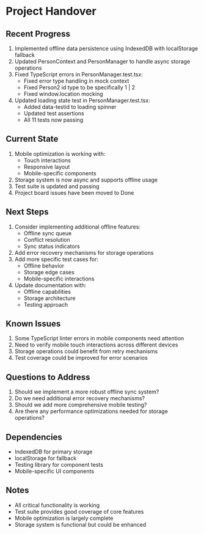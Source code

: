 # Project Handover

## Recent Progress

1. Implemented offline data persistence using IndexedDB with localStorage fallback
2. Updated PersonContext and PersonManager to handle async storage operations
3. Fixed TypeScript errors in PersonManager.test.tsx:
   - Fixed error type handling in mock context
   - Fixed Person2 id type to be specifically 1 | 2
   - Fixed window.location mocking
4. Updated loading state test in PersonManager.test.tsx:
   - Added data-testid to loading spinner
   - Updated test assertions
   - All 11 tests now passing

## Current State

1. Mobile optimization is working with:
   - Touch interactions
   - Responsive layout
   - Mobile-specific components
2. Storage system is now async and supports offline usage
3. Test suite is updated and passing
4. Project board issues have been moved to Done

## Next Steps

1. Consider implementing additional offline features:
   - Offline sync queue
   - Conflict resolution
   - Sync status indicators
2. Add error recovery mechanisms for storage operations
3. Add more specific test cases for:
   - Offline behavior
   - Storage edge cases
   - Mobile-specific interactions
4. Update documentation with:
   - Offline capabilities
   - Storage architecture
   - Testing approach

## Known Issues

1. Some TypeScript linter errors in mobile components need attention
2. Need to verify mobile touch interactions across different devices
3. Storage operations could benefit from retry mechanisms
4. Test coverage could be improved for error scenarios

## Questions to Address

1. Should we implement a more robust offline sync system?
2. Do we need additional error recovery mechanisms?
3. Should we add more comprehensive mobile testing?
4. Are there any performance optimizations needed for storage operations?

## Dependencies

- IndexedDB for primary storage
- localStorage for fallback
- Testing library for component tests
- Mobile-specific UI components

## Notes

- All critical functionality is working
- Test suite provides good coverage of core features
- Mobile optimization is largely complete
- Storage system is functional but could be enhanced